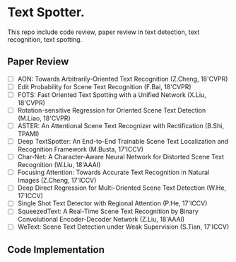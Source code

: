 # Text Spotter.

This repo include code review, paper review in text detection, text recognition, text spotting.

## Paper Review

-[ ] AON: Towards Arbitrarily-Oriented Text Recognition (Z.Cheng, 18'CVPR)
-[ ] Edit Probability for Scene Text Recognition (F.Bai, 18'CVPR)
-[ ] FOTS: Fast Oriented Text Spotting with a Unified Network (X.Liu, 18'CVPR)
-[ ] Rotation-sensitive Regression for Oriented Scene Text Detection (M.Liao, 18'CVPR)
-[ ] ASTER: An Attentional Scene Text Recognizer with Rectification (B.Shi, TPAMI)
-[ ] Deep TextSpotter: An End-to-End Trainable Scene Text Localization and Recognition Framework (M.Busta, 17'ICCV)
-[ ] Char-Net: A Character-Aware Neural Network for Distorted Scene Text Recognition (W.Liu, 18'AAAI)
-[ ] Focusing Attention: Towards Accurate Text Recognition in Natural Images (Z.Cheng, 17'ICCV)
-[ ] Deep Direct Regression for Multi-Oriented Scene Text Detection (W.He, 17'ICCV)
-[ ] Single Shot Text Detector with Regional Attention (P.He, 17'ICCV)
-[ ] SqueezedText: A Real-Time Scene Text Recognition by Binary Convolutional Encoder-Decoder Network (Z.Liu, 18'AAAI)
-[ ] WeText: Scene Text Detection under Weak Supervision (S.Tian, 17'ICCV)

## Code Implementation
